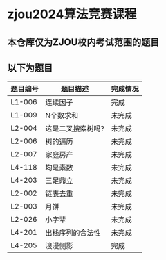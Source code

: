 # zjou2024算法竞赛课程

## 本仓库仅为ZJOU校内考试范围的题目

## 以下为题目

| 题目编号 | 题目描述               | 完成情况 |
|----------|------------------------|----------|
| L1-006   | 连续因子               | 完成   |
| L1-009   | N个数求和              | 未完成   |
| L2-004   | 这是二叉搜索树吗?       | 未完成   |
| L2-006   | 树的遍历               | 未完成   |
| L2-007   | 家庭房产               | 未完成   |
| L4-118   | 均是素数               | 未完成   |
| L4-203   | 三足鼎立               | 未完成   |
| L2-002   | 链表去重               | 未完成   |
| L2-003   | 月饼                  | 未完成   |
| L2-026   | 小字辈                | 未完成   |
| L4-201   | 出栈序列的合法性       | 未完成   |
| L4-205   | 浪漫侧影               | 完成   |
